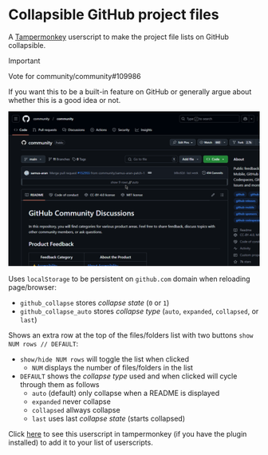 # Collapsible GitHub project files

A [Tampermonkey](https://www.tampermonkey.net/ "official tampermonkey website") userscript to make the project file lists on GitHub collapsible.

> [!IMPORTANT]
>
> Vote for community/community#109986
>
> If you want this to be a built-in feature on GitHub or generally argue about whether this is a good idea or not.

<img src="./preview.gif" width="600" alt="preview GIF" title="click to view full size">

Uses `localStorage` to be persistent on `github.com` domain when reloading page/browser:

- `github_collapse` stores _collapse state_ (`0` or `1`)
- `github_collapse_auto` stores _collapse type_ (`auto`, `expanded`, `collapsed`, or `last`)

Shows an extra row at the top of the files/folders list with two buttons `show NUM rows // DEFAULT`:

- `show/hide NUM rows` will toggle the list when clicked
  - `NUM` displays the number of files/folders in the list
- `DEFAULT` shows the _collapse type_ used and when clicked will cycle through them as follows
  - `auto` (default) only collapse when a README is displayed
  - `expanded` never collapse
  - `collapsed` allways collapse
  - `last` uses last _collapse state_ (starts collapsed)

Click [here](https://github.com/MAZ01001/CollapsibleGitHubProjectFiles/raw/main/github_collapse.user.js "GitHub raw URL to github_collapse.user.js file") to see this userscript in tampermonkey (if you have the plugin installed) to add it to your list of userscripts.
